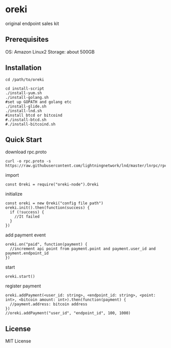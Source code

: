 # oreki

original endpoint sales kit

## Prerequisites
OS: Amazon Linux2
Storage: about 500GB

## Installation
```
cd /path/to/oreki

cd install-script
./install-yum.sh
./install-golang.sh
#set up GOPATH and golang etc
./install-glide.sh
./install-lnd.sh
#install btcd or bitcoind
#./install-btcd.sh
#./install-bitcoind.sh
```

## Quick Start
download rpc.proto
```
curl -o rpc.proto -s https://raw.githubusercontent.com/lightningnetwork/lnd/master/lnrpc/rpc.proto 
```
import
```
const Oreki = require("oreki-node").Oreki
```
initialize
```
const oreki = new Oreki("config file path")
oreki.init().then(function(success) {
  if (!success) {
    //It failed
  }
})
```

add payment event
```
oreki.on("paid", function(payment) {
  //increment api point from payment.point and payment.user_id and payment.endpoint_id
})
```
start
```
oreki.start()
```
register payment
```
oreki.addPayment(<user_id: string>, <endpoint_id: string>, <point: int>, <bitcoin amount: int>).then(function(payment) {
  //payment.address: bitcoin address
})
//oreki.addPayment("user_id", "endpoint_id", 100, 1000)

```

## License
MIT License
